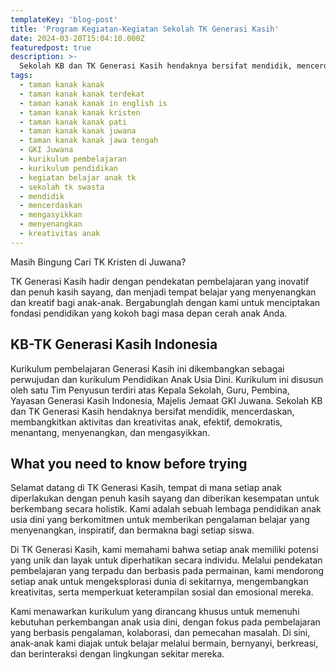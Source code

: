 ```yaml
---
templateKey: 'blog-post'
title: 'Program Kegiatan-Kegiatan Sekolah TK Generasi Kasih'
date: 2024-03-20T15:04:10.000Z
featuredpost: true
description: >-
  Sekolah KB dan TK Generasi Kasih hendaknya bersifat mendidik, mencerdaskan, membangkitkan aktivitas dan kreativitas anak, efektif, demokratis, menantang, menyenangkan, dan mengasyikkan.
tags:
  - taman kanak kanak
  - taman kanak kanak terdekat
  - taman kanak kanak in english is
  - taman kanak kanak kristen
  - taman kanak kanak pati 
  - taman kanak kanak juwana
  - taman kanak kanak jawa tengah
  - GKI Juwana
  - kurikulum pembelajaran
  - kurikulum pendidikan
  - kegiatan belajar anak tk
  - sekolah tk swasta
  - mendidik
  - mencerdaskan 
  - mengasyikkan
  - menyenangkan
  - kreativitas anak
---
```


Masih Bingung Cari TK Kristen di Juwana?

TK Generasi Kasih hadir dengan pendekatan pembelajaran yang inovatif dan penuh kasih sayang, dan menjadi tempat belajar yang menyenangkan dan kreatif bagi anak-anak. Bergabunglah dengan kami untuk menciptakan fondasi pendidikan yang kokoh bagi masa depan cerah anak Anda. 

## KB-TK Generasi Kasih Indonesia

Kurikulum pembelajaran Generasi Kasih ini dikembangkan sebagai perwujudan dan kurikulum Pendidikan Anak Usia Dini. Kurikulum ini disusun oleh satu Tim Penyusun terdiri atas Kepala Sekolah, Guru, Pembina, Yayasan Generasi Kasih Indonesia, Majelis Jemaat GKI Juwana. Sekolah KB dan TK Generasi Kasih hendaknya bersifat mendidik, mencerdaskan, membangkitkan aktivitas dan kreativitas anak, efektif, demokratis, menantang, menyenangkan, dan mengasyikkan.

## What you need to know before trying

Selamat datang di TK Generasi Kasih, tempat di mana setiap anak diperlakukan dengan penuh kasih sayang dan diberikan kesempatan untuk berkembang secara holistik. Kami adalah sebuah lembaga pendidikan anak usia dini yang berkomitmen untuk memberikan pengalaman belajar yang menyenangkan, inspiratif, dan bermakna bagi setiap siswa.

Di TK Generasi Kasih, kami memahami bahwa setiap anak memiliki potensi yang unik dan layak untuk diperhatikan secara individu. Melalui pendekatan pembelajaran yang terpadu dan berbasis pada permainan, kami mendorong setiap anak untuk mengeksplorasi dunia di sekitarnya, mengembangkan kreativitas, serta memperkuat keterampilan sosial dan emosional mereka.

Kami menawarkan kurikulum yang dirancang khusus untuk memenuhi kebutuhan perkembangan anak usia dini, dengan fokus pada pembelajaran yang berbasis pengalaman, kolaborasi, dan pemecahan masalah. Di sini, anak-anak kami diajak untuk belajar melalui bermain, bernyanyi, berkreasi, dan berinteraksi dengan lingkungan sekitar mereka.